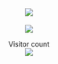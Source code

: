 <h2 align="center">
<img src="https://media1.tenor.com/images/443d5c753ebd06d7692d4a8645524c53/tenor.gif">
</h2>


<p align="center">
  <img src="https://github-readme-stats.vercel.app/api/top-langs/?username=0xdaddy&&theme=chartreuse-dark&show_icons=true&langs_count=15" />
</p>


<p align="center"> 
  Visitor count<br>
  <img src="https://profile-counter.glitch.me/0xdaddy/count.svg"/>
</p>
